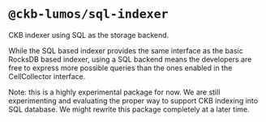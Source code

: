 # `@ckb-lumos/sql-indexer`

CKB indexer using SQL as the storage backend.

While the SQL based indexer provides the same interface as the basic RocksDB based indexer, using a SQL backend means the developers are free to express more possible queries than the ones enabled in the CellCollector interface.

Note: this is a highly experimental package for now. We are still experimenting and evaluating the proper way to support CKB indexing into SQL database. We might rewrite this package completely at a later time.
